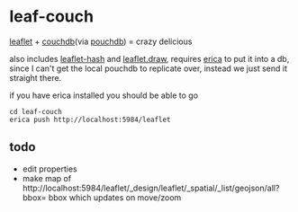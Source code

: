 leaf-couch
=========
[leaflet](http://leafletjs.com) + [couchdb](http://couchdb.apache.org/)(via [pouchdb](http://pouchdb.com/)) = crazy delicious

also includes [leaflet-hash](https://github.com/mlevans/leaflet-hash) and [leaflet.draw](https://github.com/jacobtoye/Leaflet.draw), requires [erica](https://github.com/benoitc/erica) to put it into a db, since I can't get the local pouchdb to replicate over, instead we just send it straight there.

if you have erica installed you should be able to go

```shell
cd leaf-couch
erica push http://localhost:5984/leaflet
```

todo
---

- edit properties
- make map of http://localhost:5984/leaflet/_design/leaflet/_spatial/_list/geojson/all?bbox= bbox which updates on move/zoom
